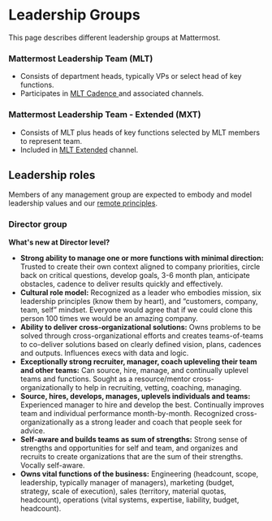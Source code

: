 # Leadership Groups

This page describes different leadership groups at Mattermost.

### Mattermost Leadership Team \(MLT\)

* Consists of department heads, typically VPs or select head of key functions.
* Participates in [MLT Cadence ](../operations/mlt-cadence/)and associated channels.

### Mattermost Leadership Team - Extended \(MXT\)

* Consists of MLT plus heads of key functions selected by MLT members to represent team.
* Included in [MLT Extended](https://community.mattermost.com/private-core/channels/mlt--extended) channel.

## Leadership roles

Members of any management group are expected to embody and model leadership values and our [remote principles](https://handbook.mattermost.com/operations/workplace/people/working-at-mattermost#we-run-as-a-distributed-high-performance-team-using-a-few-principles).

### Director group

**What's new at Director level?**

* **Strong ability to manage one or more functions with minimal direction:** Trusted to create their own context aligned to company priorities, circle back on critical questions, develop goals, 3-6 month plan, anticipate obstacles, cadence to deliver results quickly and effectively.
* **Cultural role model:** Recognized as a leader who embodies mission, six leadership principles (know them by heart), and “customers, company, team, self” mindset. Everyone would agree that if we could clone this person 100 times we would be an amazing company.
* **Ability to deliver cross-organizational solutions:** Owns problems to be solved through cross-organizational efforts and creates teams-of-teams to co-deliver solutions based on clearly defined vision, plans, cadences and outputs. Influences execs with data and logic.
* **Exceptionally strong recruiter, manager, coach upleveling their team and other teams:** Can source, hire, manage, and continually uplevel teams and functions. Sought as a resource/mentor cross-organizationally to help in recruiting, vetting, coaching, managing.
 * **Source, hires, develops, manages, uplevels individuals and teams:** Experienced manager to hire and develop the best. Continually improves team and individual performance month-by-month. Recognized cross-organizationally as a strong leader and coach that people seek for advice.
* **Self-aware and builds teams as sum of strengths:** Strong sense of strengths and opportunities for self and team, and organizes and recruits to create organizations that are the sum of their strengths. Vocally self-aware.
* **Owns vital functions of the business:** Engineering (headcount, scope, leadership, typically manager of managers), marketing (budget, strategy, scale of execution), sales (territory, material quotas, headcount), operations (vital systems, expertise, liability, budget, headcount).
